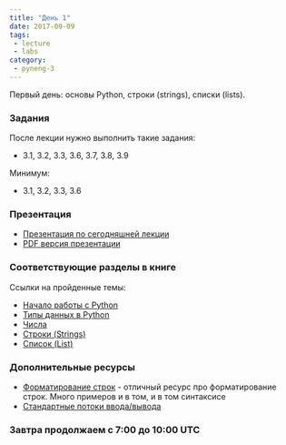 ```yaml
---
title: "День 1"
date: 2017-09-09
tags:
 - lecture
 - labs
category:
 - pyneng-3
---
```


Первый день: основы Python, строки (strings), списки (lists).

### Задания

После лекции нужно выполнить такие задания:

* 3.1, 3.2, 3.3, 3.6, 3.7, 3.8, 3.9

Минимум:

* 3.1, 3.2, 3.3, 3.6


### Презентация

* [Презентация по сегодняшней лекции](https://gitpitch.com/natenka/pyneng-slides/py3-data-structures)
* [PDF версия презентации](https://github.com/pyneng/pyneng-online-sep-oct-2017/raw/master/presentations/03_data_structures.pdf)


### Соответствующие разделы в книге

Ссылки на пройденные темы:

* [Начало работы с Python](https://natenka.gitbooks.io/pyneng/content/book/02_start/)
* [Типы данных в Python](https://natenka.gitbooks.io/pyneng/content/book/03_data_structures/)
* [Числа](https://natenka.gitbooks.io/pyneng/content/book/03_data_structures/3_numbers.html)
* [Строки (Strings)](https://natenka.gitbooks.io/pyneng/content/book/03_data_structures/4_strings.html)
* [Список (List)](https://natenka.gitbooks.io/pyneng/content/book/03_data_structures/5_lists.html)



### Дополнительные ресурсы

* [Форматирование строк](https://pyformat.info/) - отличный ресурс про форматирование строк. Много примеров и в том, и в том синтаксисе
* [Стандартные потоки ввода/вывода](http://xgu.ru/wiki/stdin)

### Завтра продолжаем с 7:00 до 10:00 UTC
